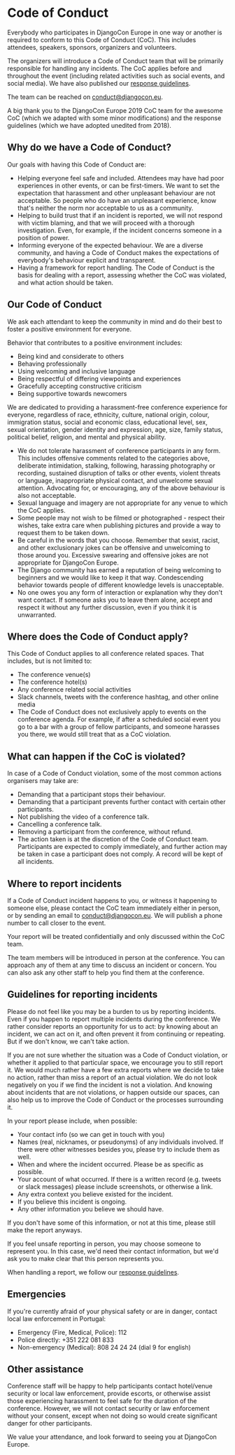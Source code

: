 # Code of Conduct
Everybody who participates in DjangoCon Europe in one way or another is required to conform to this Code of Conduct (CoC). This includes attendees, speakers, sponsors, organizers and volunteers.

The organizers will introduce a Code of Conduct team that will be primarily responsible for handling any incidents. The CoC applies before and throughout the event (including related activities such as social events, and social media). We have also published our [response guidelines](https://2024.djangocon.eu/conduct/response_guide/).

The team can be reached on [conduct@djangocon.eu](mailto:conduct@djangocon.eu).

A big thank you to the DjangoCon Europe 2019 CoC team for the awesome CoC (which we adapted with some minor modifications) and the response guidelines (which we have adopted unedited from 2018).

## Why do we have a Code of Conduct?

Our goals with having this Code of Conduct are:

- Helping everyone feel safe and included. Attendees may have had poor experiences in other events, or can be first-timers. We want to set the expectation that harassment and other unpleasant behaviour are not acceptable. So people who do have an unpleasant experience, know that's neither the norm nor acceptable to us as a community.
- Helping to build trust that if an incident is reported, we will not respond with victim blaming, and that we will proceed with a thorough investigation. Even, for example, if the incident concerns someone in a position of power.
- Informing everyone of the expected behaviour. We are a diverse community, and having a Code of Conduct makes the expectations of everybody's behaviour explicit and transparent.
- Having a framework for report handling. The Code of Conduct is the basis for dealing with a report, assessing whether the CoC was violated, and what action should be taken.

## Our Code of Conduct

We ask each attendant to keep the community in mind and do their best to foster a positive environment for everyone.

Behavior that contributes to a positive environment includes:

- Being kind and considerate to others
- Behaving professionally
- Using welcoming and inclusive language
- Being respectful of differing viewpoints and experiences
- Gracefully accepting constructive criticism
- Being supportive towards newcomers

We are dedicated to providing a harassment-free conference experience for everyone, regardless of race, ethnicity, culture, national origin, colour, immigration status, social and economic class, educational level, sex, sexual orientation, gender identity and expression, age, size, family status, political belief, religion, and mental and physical ability.

- We do not tolerate harassment of conference participants in any form. This includes offensive comments related to the categories above, deliberate intimidation, stalking, following, harassing photography or recording, sustained disruption of talks or other events, violent threats or language, inappropriate physical contact, and unwelcome sexual attention. Advocating for, or encouraging, any of the above behaviour is also not acceptable.
- Sexual language and imagery are not appropriate for any venue to which the CoC applies.
- Some people may not wish to be filmed or photographed - respect their wishes, take extra care when publishing pictures and provide a way to request them to be taken down.
- Be careful in the words that you choose. Remember that sexist, racist, and other exclusionary jokes can be offensive and unwelcoming to those around you. Excessive swearing and offensive jokes are not appropriate for DjangoCon Europe.
- The Django community has earned a reputation of being welcoming to beginners and we would like to keep it that way. Condescending behavior towards people of different knowledge levels is unacceptable.
- No one owes you any form of interaction or explanation why they don't want contact. If someone asks you to leave them alone, accept and respect it without any further discussion, even if you think it is unwarranted.

## Where does the Code of Conduct apply?

This Code of Conduct applies to all conference related spaces. That includes, but is not limited to:

- The conference venue(s)
- The conference hotel(s)
- Any conference related social activities
- Slack channels, tweets with the conference hashtag, and other online media
- The Code of Conduct does not exclusively apply to events on the conference agenda. For example, if after a scheduled social event you go to a bar with a group of fellow participants, and someone harasses you there, we would still treat that as a CoC violation.

## What can happen if the CoC is violated?

In case of a Code of Conduct violation, some of the most common actions organisers may take are:

- Demanding that a participant stops their behaviour.
- Demanding that a participant prevents further contact with certain other participants.
- Not publishing the video of a conference talk.
- Cancelling a conference talk.
- Removing a participant from the conference, without refund.
- The action taken is at the discretion of the Code of Conduct team. Participants are expected to comply immediately, and further action may be taken in case a participant does not comply. A record will be kept of all incidents.

## Where to report incidents

If a Code of Conduct incident happens to you, or witness it happening to someone else, please contact the CoC team immediately either in person, or by sending an email to [conduct@djangocon.eu](mailto:conduct@djangocon.eu). We will publish a phone number to call closer to the event.

Your report will be treated confidentially and only discussed within the CoC team.

The team members will be introduced in person at the conference. You can approach any of them at any time to discuss an incident or concern. You can also ask any other staff to help you find them at the conference.

## Guidelines for reporting incidents

Please do not feel like you may be a burden to us by reporting incidents. Even if you happen to report multiple incidents during the conference. We rather consider reports an opportunity for us to act: by knowing about an incident, we can act on it, and often prevent it from continuing or repeating. But if we don't know, we can't take action.

If you are not sure whether the situation was a Code of Conduct violation, or whether it applied to that particular space, we encourage you to still report it. We would much rather have a few extra reports where we decide to take no action, rather than miss a report of an actual violation. We do not look negatively on you if we find the incident is not a violation. And knowing about incidents that are not violations, or happen outside our spaces, can also help us to improve the Code of Conduct or the processes surrounding it.

In your report please include, when possible:

- Your contact info (so we can get in touch with you)
- Names (real, nicknames, or pseudonyms) of any individuals involved. If there were other witnesses besides you, please try to include them as well.
- When and where the incident occurred. Please be as specific as possible.
- Your account of what occurred. If there is a written record (e.g. tweets or slack messages) please include screenshots, or otherwise a link.
- Any extra context you believe existed for the incident.
- If you believe this incident is ongoing.
- Any other information you believe we should have.

If you don't have some of this information, or not at this time, please still make the report anyways.

If you feel unsafe reporting in person, you may choose someone to represent you. In this case, we'd need their contact information, but we'd ask you to make clear that this person represents you.

When handling a report, we follow our [response guidelines](https://2020.djangocon.eu/conduct/response_guide/).

## Emergencies

If you're currently afraid of your physical safety or are in danger, contact local law enforcement in Portugal:

- Emergency (Fire, Medical, Police): 112
- Police directly: +351 222 081 833
- Non-emergency (Medical): 808 24 24 24 (dial 9 for english)

## Other assistance

Conference staff will be happy to help participants contact hotel/venue security or local law enforcement, provide escorts, or otherwise assist those experiencing harassment to feel safe for the duration of the conference. However, we will not contact security or law enforcement without your consent, except when not doing so would create significant danger for other participants.

We value your attendance, and look forward to seeing you at DjangoCon Europe.
